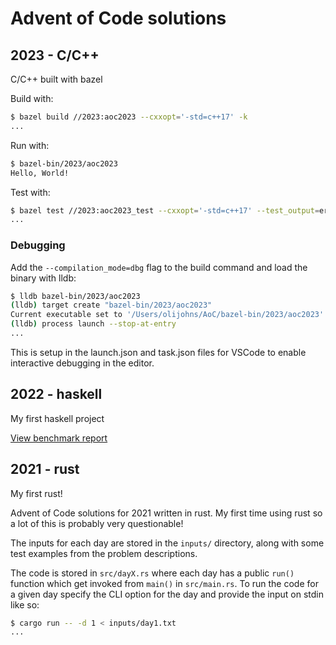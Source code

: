 # Advent of Code solutions

## 2023 - C/C++

C/C++ built with bazel

Build with:

```bash
$ bazel build //2023:aoc2023 --cxxopt='-std=c++17' -k
...
```

Run with:

```bash
$ bazel-bin/2023/aoc2023
Hello, World!
```

Test with:

```bash
$ bazel test //2023:aoc2023_test --cxxopt='-std=c++17' --test_output=errors
...
```

### Debugging

Add the `--compilation_mode=dbg` flag to the build command and load the binary with lldb:

```bash
$ lldb bazel-bin/2023/aoc2023
(lldb) target create "bazel-bin/2023/aoc2023"
Current executable set to '/Users/olijohns/AoC/bazel-bin/2023/aoc2023' (arm64).
(lldb) process launch --stop-at-entry
...
```

This is setup in the launch.json and task.json files for VSCode to enable interactive debugging in the editor.

## 2022 - haskell

My first haskell project

[View benchmark report](https://htmlpreview.github.io/?https://github.com/ollij93/AoC/blob/main/2022/bench.html)

## 2021 - rust

My first rust!

Advent of Code solutions for 2021 written in rust.
My first time using rust so a lot of this is probably very questionable!

The inputs for each day are stored in the `inputs/` directory, along with some
test examples from the problem descriptions.

The code is stored in `src/dayX.rs` where each day has a public `run()`
function which get invoked from `main()` in `src/main.rs`. To run the code
for a given day specify the CLI option for the day and provide the input on
stdin like so:

```bash
$ cargo run -- -d 1 < inputs/day1.txt
...
```
